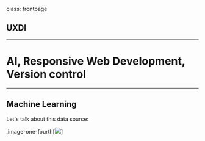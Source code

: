 class: frontpage

<div>
  <h2>UXDI</h2>
  <hr/>
  <h1>AI, Responsive Web Development, Version control</h1>
</div>

---

## Machine Learning

Let's talk about this data source:

.image-one-fourth[![](https://pataruco.s3.amazonaws.com/ga/ai/ai-data-source.png)]
